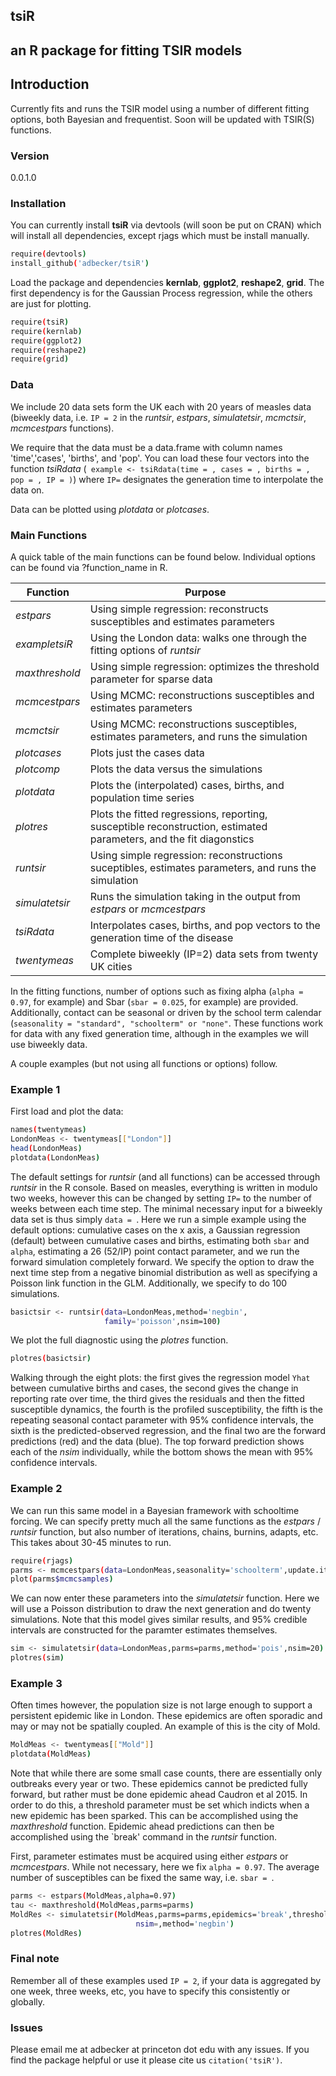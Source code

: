 ## tsiR 
## an R package for fitting TSIR models 

## Introduction 

Currently fits and runs the TSIR model using a number of different fitting options, both Bayesian and frequentist. Soon will be updated with TSIR(S) functions.

### Version
0.0.1.0

### Installation

You can currently install **tsiR** via devtools (will soon be put on CRAN) which will install all dependencies, except rjags which must be install manually. 
```sh
require(devtools)
install_github('adbecker/tsiR')
```
Load the package and dependencies **kernlab**, **ggplot2**, **reshape2**, **grid**. The first dependency is for the Gaussian Process regression, while the others are just for plotting. 

```sh
require(tsiR)
require(kernlab)
require(ggplot2)
require(reshape2)
require(grid)
```

### Data 

We include 20 data sets form the UK each with 20 years of measles data (biweekly data, i.e. ```IP = 2``` in the *runtsir*, *estpars*, *simulatetsir*, *mcmctsir*, *mcmcestpars* functions). 

We require that the data must be a data.frame with column names 'time','cases', 'births', and 'pop'. You can load these four vectors into the function *tsiRdata* (``` example <- tsiRdata(time = , cases = , births = , pop = , IP = )```) where ```IP=``` designates the generation time to interpolate the data on.

Data can be plotted using *plotdata* or *plotcases*.

### Main Functions

A quick table of the main functions can be found below. Individual options can be found via ?function_name in R.

| Function | Purpose |
|----------|-----------|
|*estpars* |  Using simple regression: reconstructs susceptibles and estimates parameters|
|*exampletsiR* |  Using the London data: walks one through the fitting options of *runtsir*|
|*maxthreshold* |  Using simple regression: optimizes the threshold parameter for sparse data|
|*mcmcestpars* |  Using MCMC: reconstructions susceptibles and estimates parameters|
|*mcmctsir* |  Using MCMC: reconstructions susceptibles, estimates parameters, and runs the simulation|
|*plotcases* |  Plots just the cases data|
|*plotcomp* |  Plots the data versus the simulations|
|*plotdata* |  Plots the (interpolated) cases, births, and population time series|
|*plotres* |  Plots the fitted regressions, reporting, susceptible reconstruction, estimated parameters, and the fit diagonstics|
|*runtsir* |  Using simple regression: reconstructions suceptibles, estimates parameters, and runs the simulation|
|*simulatetsir* |  Runs the simulation taking in the output from *estpars* or *mcmcestpars*|
|*tsiRdata* |  Interpolates cases, births, and pop vectors to the generation time of the disease|
|*twentymeas* |  Complete biweekly (IP=2) data sets from twenty UK cities|

In the fitting functions, number of options such as fixing alpha (```alpha = 0.97```, for example) and Sbar (```sbar = 0.025```, for example) are provided. Additionally, contact can be seasonal or driven by the school term calendar (```seasonality = "standard", "schoolterm" or "none"```. These functions work for data with any fixed generation time, although in the examples we will use biweekly data.

A couple examples (but not using all functions or options) follow.

### Example 1

First load and plot the data:
```sh
names(twentymeas)
LondonMeas <- twentymeas[["London"]]
head(LondonMeas)
plotdata(LondonMeas)
```

The default settings for *runtsir* (and all functions) can be accessed through *runtsir* in the R console. Based on measles, everything is written in modulo two weeks, however this can be changed by setting ```IP=``` to the number of weeks between each time step. The minimal necessary input for a biweekly data set is thus simply ```data = ```. Here we run a simple example using the default options: cumulative cases on the x axis, a Gaussian regression (default) between cumulative cases and births, estimating both ```sbar``` and ```alpha```, estimating a 26 (52/IP) point contact parameter, and we run the forward simulation completely forward. We specify the option to draw the next time step from a negative binomial distribution as well as specifying a Poisson link function in the GLM. Additionally, we specify to do 100 simulations.

```sh
basictsir <- runtsir(data=LondonMeas,method='negbin',
                     family='poisson',nsim=100)
```

We plot the full diagnostic using the *plotres* function. 

```sh
plotres(basictsir)
```
Walking through the eight plots: the first gives the regression model ```Yhat``` between cumulative births and cases, the second gives the change in reporting rate over time, the third gives the residuals and then the fitted susceptible dynamics, the fourth is the profiled susceptibility, the fifth is the repeating seasonal contact parameter with 95% confidence intervals, the sixth is the predicted-observed regression, and the final two are the forward predictions (red) and the data (blue). The top forward prediction shows each of the *nsim* individually, while the bottom shows the mean with 95% confidence intervals.

### Example 2

We can run this same model in a Bayesian framework with schooltime forcing. We can specify pretty much all the same functions as the *estpars* / *runtsir* function, but also number of iterations, chains, burnins, adapts, etc. This takes about 30-45 minutes to run.

```sh
require(rjags)
parms <- mcmcestpars(data=LondonMeas,seasonality='schoolterm',update.iter = 1e4,n.iter=1e5,n.chains=3)
plot(parms$mcmcsamples)
```

We can now enter these parameters into the *simulatetsir* function. Here we will use a Poisson distribution to draw the next generation and do twenty simulations. Note that this model gives similar results, and 95% credible intervals are constructed for the paramter estimates themselves.

```sh
sim <- simulatetsir(data=LondonMeas,parms=parms,method='pois',nsim=20)
plotres(sim)
```

### Example 3

Often times however, the population size is not large enough to support a persistent epidemic like in London. These epidemics are often sporadic and may or may not be spatially coupled. An example of this is the city of Mold.

```sh
MoldMeas <- twentymeas[["Mold"]]
plotdata(MoldMeas)
```

Note that while there are some small case counts, there are essentially only outbreaks every year or two. These epidemics cannot be predicted fully forward, but rather must be done epidemic ahead Caudron et al 2015. In order to do this, a threshold parameter must be set which indicts when a new epidemic has been sparked. This can be accomplished using the *maxthreshold* function. Epidemic ahead predictions can then be accomplished using the `break' command in the *runtsir* function.

First, parameter estimates must be acquired using either *estpars* or *mcmcestpars*. While not necessary, here we fix ```alpha = 0.97```. The average number of susceptibles can be fixed the same way, i.e. ```sbar = ```.

```sh
parms <- estpars(MoldMeas,alpha=0.97)
tau <- maxthreshold(MoldMeas,parms=parms)
MoldRes <- simulatetsir(MoldMeas,parms=parms,epidemics='break',threshold=tau,
                            nsim=,method='negbin')
plotres(MoldRes)
```
### Final note

Remember all of these examples used ```IP = 2```, if your data is aggregated by one week, three weeks, etc, you have to specify this consistently or globally.

### Issues

Please email me at adbecker at princeton dot edu with any issues. If you find the package helpful or use it please cite us ```citation('tsiR')```.








